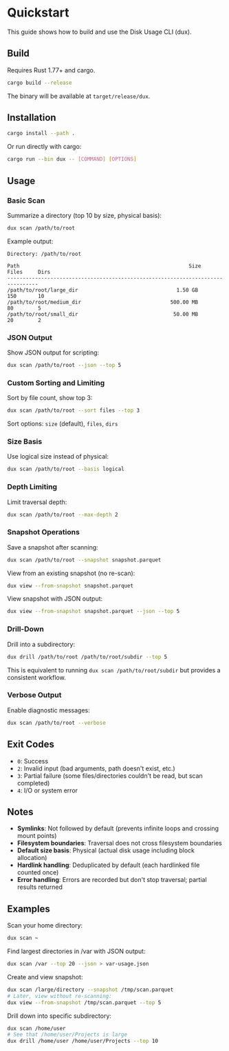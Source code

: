 # Quickstart

This guide shows how to build and use the Disk Usage CLI (dux).

## Build

Requires Rust 1.77+ and cargo.

```bash
cargo build --release
```

The binary will be available at `target/release/dux`.

## Installation

```bash
cargo install --path .
```

Or run directly with cargo:

```bash
cargo run --bin dux -- [COMMAND] [OPTIONS]
```

## Usage

### Basic Scan

Summarize a directory (top 10 by size, physical basis):

```bash
dux scan /path/to/root
```

Example output:
```
Directory: /path/to/root

Path                                                       Size    Files     Dirs
--------------------------------------------------------------------------------
/path/to/root/large_dir                                1.50 GB      150       10
/path/to/root/medium_dir                             500.00 MB       80        5
/path/to/root/small_dir                               50.00 MB       20        2
```

### JSON Output

Show JSON output for scripting:

```bash
dux scan /path/to/root --json --top 5
```

### Custom Sorting and Limiting

Sort by file count, show top 3:

```bash
dux scan /path/to/root --sort files --top 3
```

Sort options: `size` (default), `files`, `dirs`

### Size Basis

Use logical size instead of physical:

```bash
dux scan /path/to/root --basis logical
```

### Depth Limiting

Limit traversal depth:

```bash
dux scan /path/to/root --max-depth 2
```

### Snapshot Operations

Save a snapshot after scanning:

```bash
dux scan /path/to/root --snapshot snapshot.parquet
```

View from an existing snapshot (no re-scan):

```bash
dux view --from-snapshot snapshot.parquet
```

View snapshot with JSON output:

```bash
dux view --from-snapshot snapshot.parquet --json --top 5
```

### Drill-Down

Drill into a subdirectory:

```bash
dux drill /path/to/root /path/to/root/subdir --top 5
```

This is equivalent to running `dux scan /path/to/root/subdir` but provides a consistent workflow.

### Verbose Output

Enable diagnostic messages:

```bash
dux scan /path/to/root --verbose
```

## Exit Codes

- `0`: Success
- `2`: Invalid input (bad arguments, path doesn't exist, etc.)
- `3`: Partial failure (some files/directories couldn't be read, but scan completed)
- `4`: I/O or system error

## Notes

- **Symlinks**: Not followed by default (prevents infinite loops and crossing mount points)
- **Filesystem boundaries**: Traversal does not cross filesystem boundaries
- **Default size basis**: Physical (actual disk usage including block allocation)
- **Hardlink handling**: Deduplicated by default (each hardlinked file counted once)
- **Error handling**: Errors are recorded but don't stop traversal; partial results returned

## Examples

Scan your home directory:
```bash
dux scan ~
```

Find largest directories in /var with JSON output:
```bash
dux scan /var --top 20 --json > var-usage.json
```

Create and view snapshot:
```bash
dux scan /large/directory --snapshot /tmp/scan.parquet
# Later, view without re-scanning:
dux view --from-snapshot /tmp/scan.parquet --top 5
```

Drill down into specific subdirectory:
```bash
dux scan /home/user
# See that /home/user/Projects is large
dux drill /home/user /home/user/Projects --top 10
```
